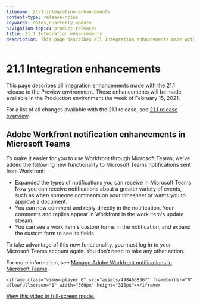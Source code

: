 ```yaml
---
filename: 21-1-integration-enhancements
content-type: release-notes
keywords: notes,quarterly,update
navigation-topic: product-releases
title: 21.1 Integration enhancements
description: This page describes all Integration enhancements made with the 21.1 release to the Preview environment. These enhancements will be made available in the Production environment the week of February 15, 2021.
---
```


# 21.1 Integration enhancements

This page describes all Integration enhancements made with the 21.1 release to the Preview environment. These enhancements will be made available in the Production environment the week of February 15, 2021.

For a list of all changes available with the 21.1 release, see [21.1 release overview](../../../product-announcements/product-releases/21.1-release-activity/21-1-release-overview.md).

## Adobe Workfront notification enhancements in Microsoft Teams

To make it easier for you to use Workfront through Microsoft Teams, we've added the following new functionality to Microsoft Teams notifications sent from Workfront:

* Expanded the types of notifications you can receive in Microsoft Teams. Now you can receive notifications about a greater variety of events, such as when someone comments on your timesheet or wants you to approve a document. 
* You can now comment and reply directly in the notification. Your comments and replies appear in Workfront in the work item's update stream. 
* You can see a work item's custom forms in the notification, and expand the custom form to see its fields.

To take advantage of this new functionality, you must log in to your Microsoft Teams account again. You don't need to take any other action.

For more information, see [Manage Adobe Workfront notifications in Microsoft Teams](../../../workfront-integrations-and-apps/using-workfront-with-microsoft-teams/manage-wf-notifications-approval-requests-ms-teams.md).

```<iframe class="vimeo-player_0" src="assets/498466836?" frameborder="0" allowfullscreen="1" width="560px" height="315px"></iframe>```

[View this video in full-screen mode.](https://vimeo.com/498466836/69b975a59c) 
